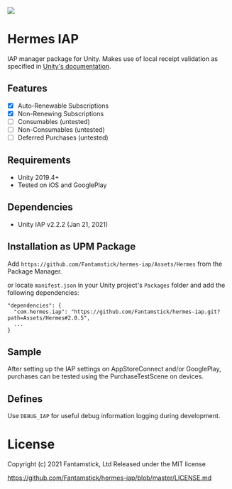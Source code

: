 ![](https://img.shields.io/badge/version-v2.0.4-green)
# Hermes IAP

IAP manager package for Unity. Makes use of local receipt validation as specified in [Unity's  documentation](https://docs.unity3d.com/Manual/UnityIAPValidatingReceipts.html).

## Features

- [x] Auto-Renewable Subscriptions
- [x] Non-Renewing Subscriptions
- [ ] Consumables (untested)
- [ ] Non-Consumables  (untested)
- [ ] Deferred Purchases (untested)

## Requirements

- Unity 2019.4+
- Tested on iOS and GooglePlay

## Dependencies

- Unity IAP  v2.2.2  (Jan 21, 2021)

## Installation as UPM Package
Add `https://github.com/Fantamstick/hermes-iap/Assets/Hermes` from the Package Manager.

or locate `manifest.json` in your Unity project's `Packages` folder and add the following dependencies:
```
"dependencies": {
  "com.hermes.iap": "https://github.com/Fantamstick/hermes-iap.git?path=Assets/Hermes#2.0.5",
  ...
}
```

## Sample

After setting up the IAP settings on AppStoreConnect and/or GooglePlay, purchases can be tested using the PurchaseTestScene on devices.

## Defines

Use `DEBUG_IAP` for useful debug information logging during development.

# License

Copyright (c) 2021 Fantamstick, Ltd
Released under the MIT license

https://github.com/Fantamstick/hermes-iap/blob/master/LICENSE.md
